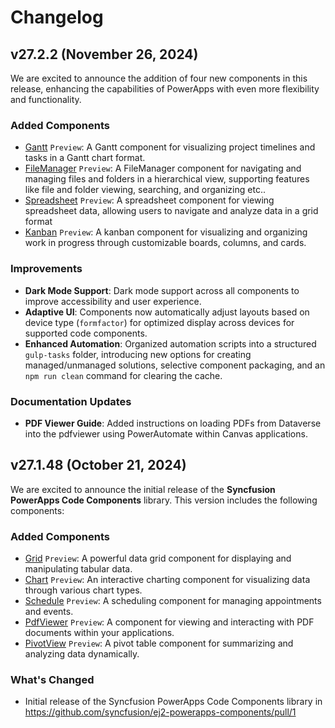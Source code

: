 # Changelog

## v27.2.2 (November 26, 2024)

We are excited to announce the addition of four new components in this release, enhancing the capabilities of PowerApps with even more flexibility and functionality.

### Added Components

- [Gantt](components/gantt) `Preview`: A Gantt component for visualizing project timelines and tasks in a Gantt chart format.
- [FileManager](components/filemanager) `Preview`: A FileManager component for navigating and managing files and folders in a hierarchical view, supporting features like file and folder viewing, searching, and organizing etc..
- [Spreadsheet](components/spreadsheet) `Preview`: A spreadsheet component for viewing spreadsheet data, allowing users to navigate and analyze data in a grid format
- [Kanban](components/kanban) `Preview`: A kanban component for visualizing and organizing work in progress through customizable boards, columns, and cards.

### Improvements

- **Dark Mode Support**: Dark mode support across all components to improve accessibility and user experience.
- **Adaptive UI**: Components now automatically adjust layouts based on device type (`formfactor`) for optimized display across devices for supported code components.
- **Enhanced Automation**: Organized automation scripts into a structured `gulp-tasks` folder, introducing new options for creating managed/unmanaged solutions, selective component packaging, and an `npm run clean` command for clearing the cache.

### Documentation Updates

- **PDF Viewer Guide**: Added instructions on loading PDFs from Dataverse into the pdfviewer using PowerAutomate within Canvas applications.

## v27.1.48 (October 21, 2024)

We are excited to announce the initial release of the **Syncfusion PowerApps Code Components** library. This version includes the following components:

### Added Components

- [Grid](components/grids) `Preview`:  A powerful data grid component for displaying and manipulating tabular data.
- [Chart](components/charts) `Preview`: An interactive charting component for visualizing data through various chart types.
- [Schedule](components/schedule) `Preview`: A scheduling component for managing appointments and events.
- [PdfViewer](components/pdfviewer) `Preview`: A component for viewing and interacting with PDF documents within your applications.
- [PivotView](components/pivotview) `Preview`: A pivot table component for summarizing and analyzing data dynamically.

### What's Changed

- Initial release of the Syncfusion PowerApps Code Components library in <https://github.com/syncfusion/ej2-powerapps-components/pull/1>

